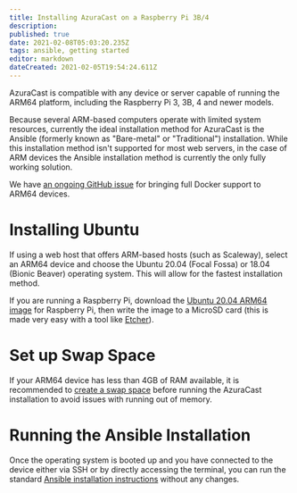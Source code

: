 ```yaml
---
title: Installing AzuraCast on a Raspberry Pi 3B/4
description: 
published: true
date: 2021-02-08T05:03:20.235Z
tags: ansible, getting started
editor: markdown
dateCreated: 2021-02-05T19:54:24.611Z
---
```


AzuraCast is compatible with any device or server capable of running the ARM64 platform, including the Raspberry Pi 3, 3B, 4 and newer models.

Because several ARM-based computers operate with limited system resources, currently the ideal installation method for AzuraCast is the Ansible (formerly known as "Bare-metal" or "Traditional") installation. While this installation method isn't supported for most web servers, in the case of ARM devices the Ansible installation method is currently the only fully working solution.

We have [an ongoing GitHub issue](https://github.com/AzuraCast/AzuraCast/issues/332) for bringing full Docker support to ARM64 devices.

# Installing Ubuntu

If using a web host that offers ARM-based hosts (such as Scaleway), select an ARM64 device and choose the Ubuntu 20.04 (Focal Fossa) or 18.04 (Bionic Beaver) operating system. This will allow for the fastest installation method.

If you are running a Raspberry Pi, download the [Ubuntu 20.04 ARM64 image](http://cdimage.ubuntu.com/ubuntu/releases/20.04/release/ubuntu-20.04.1-preinstalled-server-arm64+raspi.img.xz) for Raspberry Pi, then write the image to a MicroSD card (this is made very easy with a tool like [Etcher](https://www.balena.io/etcher/)).

# Set up Swap Space
If your ARM64 device has less than 4GB of RAM available, it is recommended to [create a swap space](https://linuxize.com/post/how-to-add-swap-space-on-ubuntu-20-04/) before running the AzuraCast installation to avoid issues with running out of memory.

# Running the Ansible Installation

Once the operating system is booted up and you have connected to the device either via SSH or by directly accessing the terminal, you can run the standard [Ansible installation instructions](/en/getting-started/installation/ansible) without any changes.